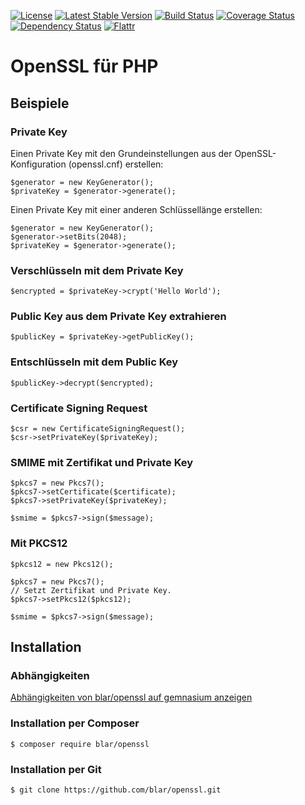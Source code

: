 [![License](https://poser.pugx.org/blar/openssl/license)](https://packagist.org/packages/blar/openssl)
[![Latest Stable Version](https://poser.pugx.org/blar/openssl/v/stable)](https://packagist.org/packages/blar/openssl)
[![Build Status](https://travis-ci.org/blar/openssl.svg?branch=master)](https://travis-ci.org/blar/openssl)
[![Coverage Status](https://coveralls.io/repos/github/blar/openssl/badge.svg?branch=master)](https://coveralls.io/github/blar/openssl?branch=master)
[![Dependency Status](https://gemnasium.com/blar/openssl.svg)](https://gemnasium.com/blar/openssl)
[![Flattr](https://button.flattr.com/flattr-badge-large.png)](https://flattr.com/submit/auto?user_id=Blar&url=https%3A%2F%2Fgithub.com%2Fblar%2Fopenssl)

# OpenSSL für PHP

## Beispiele

### Private Key

Einen Private Key mit den Grundeinstellungen aus der OpenSSL-Konfiguration (openssl.cnf) erstellen:

    $generator = new KeyGenerator();
    $privateKey = $generator->generate();

Einen Private Key mit einer anderen Schlüssellänge erstellen:

    $generator = new KeyGenerator();
    $generator->setBits(2048);
    $privateKey = $generator->generate();

### Verschlüsseln mit dem Private Key

    $encrypted = $privateKey->crypt('Hello World');

### Public Key aus dem Private Key extrahieren

    $publicKey = $privateKey->getPublicKey();

### Entschlüsseln mit dem Public Key

    $publicKey->decrypt($encrypted);

### Certificate Signing Request

    $csr = new CertificateSigningRequest();
    $csr->setPrivateKey($privateKey);
    
### SMIME mit Zertifikat und Private Key

    $pkcs7 = new Pkcs7();
    $pkcs7->setCertificate($certificate);
    $pkcs7->setPrivateKey($privateKey);
    
    $smime = $pkcs7->sign($message);

### Mit PKCS12

    $pkcs12 = new Pkcs12();

    $pkcs7 = new Pkcs7();
    // Setzt Zertifikat und Private Key.
    $pkcs7->setPkcs12($pkcs12);
    
    $smime = $pkcs7->sign($message);
    

## Installation

### Abhängigkeiten

[Abhängigkeiten von blar/openssl auf gemnasium anzeigen](https://gemnasium.com/blar/openssl)

### Installation per Composer

    $ composer require blar/openssl

### Installation per Git

    $ git clone https://github.com/blar/openssl.git

